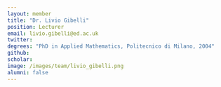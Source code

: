 ```yaml
---
layout: member
title: "Dr. Livio Gibelli"
position: Lecturer
email: livio.gibelli@ed.ac.uk
twitter: 
degrees: "PhD in Applied Mathematics, Politecnico di Milano, 2004"
github: 
scholar: 
image: /images/team/livio_gibelli.png
alumni: false
---
```

